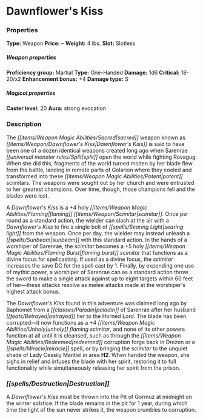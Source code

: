 ﻿---
Title: "Dawnflower's Kiss"
Type: "Weapon"
Price: "–"
Weight: "4 lbs."
Slot: "Slotless"
Proficiency group: "Martial"
Weapon properties Type: "One-Handed"
Damage: "1d6"
Critical: "18-20/x2"
Enhancement bonus: "+4"
Damage type: "S"
Caster level: "20"
Aura: "strong evocation"
Description: |
  "The sacred weapon known as _Dawnflower's Kiss_ is said to have been one of a dozen identical weapons created long ago when Sarenrae split open the world while fighting Rovagug. When she did this, fragments of the world turned molten by her blade flew from the battle, landing in remote parts of Golarion where they cooled and transformed into these potent scimitars. The weapons were sought out by her church and were entrusted to her greatest champions. Over time, though, those champions fell and the blades were lost.
  A Dawnflower's Kiss is a _+4 holy flaming scimitar_. Once per round as a standard action, the wielder can slash at the air with a _Dawnflower's Kiss_ to fire a single bolt of _searing light_ from the weapon. Once per day, the wielder may instead unleash a _sunbeam_ with this standard action. In the hands of a worshiper of Sarenrae, the scimitar becomes a _+5 holy flaming burst scimitar_ that functions as a divine focus for spellcasting. If used as a divine focus, the scimitar increases the save DC for the spell cast by 1. Finally, by expending one use of mythic power, a worshiper of Sarenrae can as a standard action throw the sword to make a single attack against up to eight targets within 60 feet of her—these attacks resolve as melee attacks made at the worshiper's highest attack bonus.
  The _Dawnflower's Kiss_ found in this adventure was claimed long ago by Baphomet from a paladin of Sarenrae after her husband betrayed her to the Horned Lord. The blade has been corrupted—it now functions as a _+4 unholy flaming scimitar_, and none of its other powers function at all until it is cleansed, such as through the redeemed _corruption forge_ back in Drezen or a _miracle_ spell, or by bringing the scimitar to the unquiet shade of Lady Cessily Mantiel in area **H2**. When handed the weapon, she sighs in relief and infuses the blade with her spirit, restoring it to full functionality while simultaneously releasing her spirit from the prison."
Destruction: |
  "A _Dawnflower's Kiss_ must be thrown into the Pit of Gormuz at midnight on the winter solstice. If the blade remains in the pit for 1 year, during which time the light of the sun never strikes it, the weapon crumbles to corruption."
Sources: "['Pathfinder #77: Herald of the Ivory Labyrinth']"
---

# Dawnflower's Kiss

### Properties

**Type:** Weapon **Price:** – **Weight:** 4 lbs. **Slot:** Slotless

##### Weapon properties

**Proficiency group:** Martial **Type:** One-Handed **Damage:** 1d6 **Critical:** 18-20/x2 **Enhancement bonus:** +4 **Damage type:** S

##### Magical properties

**Caster level:** 20 **Aura:** strong evocation

### Description

The _[[items/Weapon Magic Abilities/Sacred|sacred]]_ weapon known as _[[items/Weapon/Dawnflower's Kiss|Dawnflower's Kiss]]_ is said to have been one of a dozen identical weapons created long ago when Sarenrae _[[universal monster rules/Split|split]]_ open the world while fighting Rovagug. When she did this, fragments of the world turned molten by her blade flew from the battle, landing in remote parts of Golarion where they cooled and transformed into these _[[items/Weapon Magic Abilities/Potent|potent]]_ scimitars. The weapons were sought out by her church and were entrusted to her greatest champions. Over time, though, those champions fell and the blades were lost.

A _Dawnflower's Kiss_ is a +4 holy _[[items/Weapon Magic Abilities/Flaming|flaming]]_ _[[items/Weapon/Scimitar|scimitar]]_. Once per round as a standard action, the wielder can slash at the air with a _Dawnflower's Kiss_ to fire a single bolt of _[[spells/Searing Light|searing light]]_ from the weapon. Once per day, the wielder may instead unleash a _[[spells/Sunbeam|sunbeam]]_ with this standard action. In the hands of a worshiper of Sarenrae, the _scimitar_ becomes a +5 holy _[[items/Weapon Magic Abilities/Flaming Burst|flaming burst]]_ _scimitar_ that functions as a divine focus for spellcasting. If used as a divine focus, the _scimitar_ increases the save DC for the spell cast by 1. Finally, by expending one use of mythic power, a worshiper of Sarenrae can as a standard action throw the sword to make a single attack against up to eight targets within 60 feet of her—these attacks resolve as melee attacks made at the worshiper's highest attack bonus.

The _Dawnflower's Kiss_ found in this adventure was claimed long ago by Baphomet from a _[[classes/Paladin|paladin]]_ of Sarenrae after her husband _[[feats/Betrayed|betrayed]]_ her to the Horned Lord. The blade has been corrupted—it now functions as a +4 _[[items/Weapon Magic Abilities/Unholy|unholy]]_ _flaming_ _scimitar_, and none of its other powers function at all until it is cleansed, such as through the _[[items/Weapon Magic Abilities/Redeemed|redeemed]]_ corruption forge back in Drezen or a _[[spells/Miracle|miracle]]_ spell, or by bringing the _scimitar_ to the unquiet shade of Lady Cessily Mantiel in area **H2**. When handed the weapon, she sighs in relief and infuses the blade with her spirit, restoring it to full functionality while simultaneously releasing her spirit from the prison.

### _[[spells/Destruction|Destruction]]_

A _Dawnflower's Kiss_ must be thrown into the Pit of Gormuz at midnight on the winter solstice. If the blade remains in the pit for 1 year, during which time the light of the sun never strikes it, the weapon crumbles to corruption.

